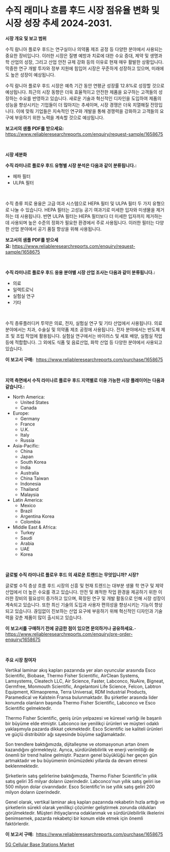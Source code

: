<p><h1>수직 래미나 흐름 후드 시장 점유율 변화 및 시장 성장 추세 2024-2031.</h1></p><p><strong>시장 개요 및 보고 범위</strong></p>
<p><p>수직 람니아 플로우 후드는 연구실이나 의약품 제조 공정 등 다양한 분야에서 사용되는 중요한 장비입니다. 이러한 시장은 질병 예방과 치료에 대한 수요 증대, 제약 및 생명과학 산업의 성장, 그리고 산업 안전 규제 강화 등의 이유로 현재 매우 활발한 상황입니다. 막중한 연구 개발 투자와 정부 지원에 힘입어 시장은 꾸준하게 성장하고 있으며, 미래에도 높은 성장이 예상됩니다.</p><p>수직 람니아 플로우 후드 시장은 예측 기간 동안 연평균 성장률 12.8%로 성장할 것으로 예상됩니다. 최근의 시장 동향은 더욱 효율적이고 안전한 제품을 요구하는 고객들의 성장하는 수요를 반영하고 있습니다. 새로운 기술과 혁신적인 디자인을 도입하여 제품의 성능을 향상시키는 기업들이 더 많아지는 추세이며, 시장 경쟁은 더욱 치열해질 전망입니다. 이에 맞춰 기업들은 지속적인 연구와 개발을 통해 경쟁력을 강화하고 고객들의 요구에 부응하기 위한 노력을 계속할 것으로 예상됩니다.</p></p>
<p><strong>보고서의 샘플 PDF를 받으세요:</strong> <a href="https://www.reliableresearchreports.com/enquiry/request-sample/1658675">https://www.reliableresearchreports.com/enquiry/request-sample/1658675</a></p>
<p>&nbsp;</p>
<p><strong>시장 세분화</strong></p>
<p><strong>수직 라미나르 플로우 후드 유형별 시장 분석은 다음과 같이 분류됩니다.:</strong></p>
<p><ul><li>헤파 필터</li><li>ULPA 필터</li></ul></p>
<p>&nbsp;</p>
<p><p>수직 층류 피로 용융은 고급 여과 시스템으로 HEPA 필터 및 ULPA 필터 두 가지 유형으로 나눌 수 있습니다. HEPA 필터는 고성능 공기 여과기로 미세한 입자와 미생물을 제거하는 데 사용됩니다. 반면 ULPA 필터는 HEPA 필터보다 더 미세한 입자까지 제거하는 데 사용되며 높은 수준의 정화가 필요한 환경에서 주로 사용됩니다. 이러한 필터는 다양한 산업 분야에서 공기 품질 향상을 위해 사용됩니다.</p></p>
<p><strong>보고서의 샘플 PDF를 받으세요:</strong>&nbsp;<a href="https://www.reliableresearchreports.com/enquiry/request-sample/1658675">https://www.reliableresearchreports.com/enquiry/request-sample/1658675</a></p>
<p>&nbsp;</p>
<p><strong> 수직 라미나르 플로우 후드 응용 분야별 시장 산업 조사는 다음과 같이 분류됩니다.:</strong></p>
<p><ul><li>의료</li><li>일렉트로닉</li><li>실험실 연구</li><li>기타</li></ul></p>
<p>&nbsp;</p>
<p><p>수직 층류플러디커 투약은 의료, 전자, 실험실 연구 및 기타 산업에서 사용됩니다. 의료 분야에서는 치과, 수술실 및 의약품 제조 공정에 사용됩니다. 전자 분야에서는 반도체 제조 및 조립 작업에 활용됩니다. 실험실 연구에서는 바이러스 및 세포 배양, 실험실 작업 등에 적합합니다. 그 외에도 식품 및 음료산업, 화학 산업 등 다양한 분야에서 사용되고 있습니다.</p></p>
<p><strong>이 보고서 구매:</strong>&nbsp; <a href="https://www.reliableresearchreports.com/purchase/1658675">https://www.reliableresearchreports.com/purchase/1658675</a></p>
<p>&nbsp;</p>
<p><strong>지역 측면에서 수직 라미나르 플로우 후드 지역별로 이용 가능한 시장 플레이어는 다음과 같습니다.:</strong></p>
<p><ul>
    <li>
        North America:
        <ul>
            <li>United States</li>
            <li>Canada</li>
        </ul>
    </li>
    <li>
        Europe:
        <ul>
            <li>Germany</li>
            <li>France</li>
            <li>U.K.</li>
            <li>Italy</li>
            <li>Russia</li>
        </ul>
    </li>
    <li>
        Asia-Pacific:
        <ul>
            <li>China</li>
            <li>Japan</li>
            <li>South Korea</li>
            <li>India</li>
            <li>Australia</li>
            <li>China Taiwan</li>
            <li>Indonesia</li>
            <li>Thailand</li>
            <li>Malaysia</li>
        </ul>
    </li>
    <li>
        Latin America:
        <ul>
            <li>Mexico</li>
            <li>Brazil</li>
            <li>Argentina Korea</li>
            <li>Colombia</li>
        </ul>
    </li>
    <li>
        Middle East & Africa:
        <ul>
            <li>Turkey</li>
            <li>Saudi</li>
            <li>Arabia</li>
            <li>UAE</li>
            <li>Korea</li>
        </ul>
    </li>
    </ul></p>
<p>&nbsp;</p>
<p><strong>글로벌 수직 라미나르 플로우 후드 의 새로운 트렌드는 무엇입니까? 시장?</strong></p>
<p><p>글로벌 수직 층상 흐름 후드 시장의 신흥 및 현재 트렌드는 대부분 생물 학 연구 및 제약 산업에서 더 높은 수요를 겪고 있습니다. 안전 및 쾌적한 작업 환경을 제공하기 위한 이러한 장비의 필요성이 증가하고 있으며, 확장된 연구 및 개발 활동으로 인해 시장 성장이 계속되고 있습니다. 또한 최신 기술의 도입과 사용자 편의성을 향상시키는 기능이 향상되고 있습니다. 끊임없이 진보하는 산업 요구에 부응하기 위해 혁신적인 디자인과 기술력을 갖춘 제품이 많이 출시되고 있습니다.</p></p>
<p><strong>이 보고서를 구매하기 전에 궁금한 점이 있으면 문의하거나 공유하세요.</strong>- <a href="https://www.reliableresearchreports.com/enquiry/pre-order-enquiry/1658675">https://www.reliableresearchreports.com/enquiry/pre-order-enquiry/1658675</a></p>
<p>&nbsp;</p>
<p><strong>주요 시장 참여자</strong></p>
<p><p>Vertikal laminar akış kapları pazarında yer alan oyuncular arasında Esco Scientific, Biobase, Thermo Fisher Scientific, AirClean Systems, Lamsystems, Cleatech LLC, Air Science, Faster, Labconco, NuAire, Bigneat, Germfree, Monmouth Scientific, Angelantoni Life Science, Felcon, Labtron Equipment, Klimaoprema, Terra Universal, RDM Industrial Products, Paramedical ve Kalstein Fransa bulunmaktadır. Bu şirketler arasında lider konumda olanların başında Thermo Fisher Scientific, Labconco ve Esco Scientific gelmektedir.</p><p>Thermo Fisher Scientific, geniş ürün yelpazesi ve küresel varlığı ile başarılı bir büyüme elde etmiştir. Labconco ise yenilikçi ürünleri ve müşteri odaklı yaklaşımıyla pazarda dikkat çekmektedir. Esco Scientific ise kaliteli ürünleri ve güçlü distribütör ağı sayesinde büyüme sağlamaktadır.</p><p>Son trendlere baktığımızda, dijitalleşme ve otomasyonun artan önem kazandığını görmekteyiz. Ayrıca, sürdürülebilirlik ve enerji verimliliği de önemli bir trend haline gelmiştir. Pazarın genel büyüklüğü her geçen gün artmaktadır ve bu büyümenin önümüzdeki yıllarda da devam etmesi beklenmektedir.</p><p>Şirketlerin satış gelirlerine baktığımızda, Thermo Fisher Scientific'in yıllık satış geliri 35 milyar doların üzerindedir. Labconco'nun yıllık satış geliri ise 500 milyon dolar civarındadır. Esco Scientific'in ise yıllık satış geliri 200 milyon doların üzerindedir.</p><p>Genel olarak, vertikal laminar akış kapları pazarında rekabetin hızla arttığı ve şirketlerin sürekli olarak yenilikçi çözümler geliştirmek zorunda oldukları görülmektedir. Müşteri ihtiyaçlarına odaklanmak ve sürdürülebilirlik ilkelerini benimsemek, pazarda rekabetçi bir konum elde etmek için önemli faktörlerdir.</p></p>
<p><strong>이 보고서 구매:</strong>&nbsp;&nbsp;<a href="https://www.reliableresearchreports.com/purchase/1658675">https://www.reliableresearchreports.com/purchase/1658675</a></p>
<p><p><a href="https://github.com/RichRobinson5/Market-Research-Report-List-4/blob/main/5g-cellular-base-stations-market.md">5G Cellular Base Stations Market</a></p></p>
